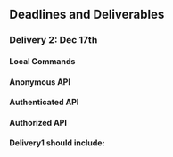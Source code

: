 ## Deadlines and Deliverables

### Delivery 2: Dec 17th

#### Local Commands


#### Anonymous API


#### Authenticated API


#### Authorized API


#### Delivery1 should include:


